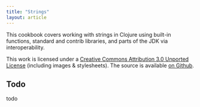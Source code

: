 ```yaml
---
title: "Strings"
layout: article
---
```


This cookbook covers working with strings in Clojure using built-in
functions, standard and contrib libraries, and parts of the JDK via
interoperability.

This work is licensed under a <a rel="license"
href="http://creativecommons.org/licenses/by/3.0/">Creative Commons
Attribution 3.0 Unported License</a> (including images &
stylesheets). The source is available [on
Github](https://github.com/clojuredocs/guides).


## Todo

todo
